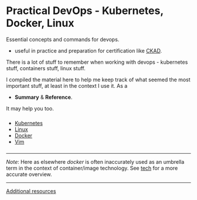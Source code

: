 # Practical DevOps - Kubernetes, Docker, Linux 

Essential concepts and commands for devops.
- useful in practice and preparation for certification like [CKAD](https://training.linuxfoundation.org/certification/certified-kubernetes-application-developer-ckad/).

There is a lot of stuff to remember when working with devops
    - kubernetes stuff, containers stuff, linux stuff. 


I compiled the material here to help me keep track of what seemed the most important stuff, at least in the context I use it. As a
- **Summary** & **Reference**. 

It may help you too. 

###

- [Kubernetes](./devops/kubernetes/ref/)
- [Linux](./linux/)
- [Docker](./devops/docker)
- [Vim](./editor/vim/vim.md)
###



----

*Note*: Here as elsewhere *docker* is often inaccurately used as an umbrella term in the context of container/image technology. 
     See [tech](./devops/docker/tech.md) for a more accurate overview.

----

 [Additional resources](links.md)


